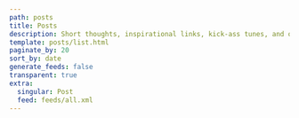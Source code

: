 ```yaml
---
path: posts
title: Posts
description: Short thoughts, inspirational links, kick-ass tunes, and other malarkey.
template: posts/list.html
paginate_by: 20
sort_by: date
generate_feeds: false
transparent: true
extra:
  singular: Post
  feed: feeds/all.xml
---
```

